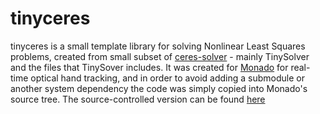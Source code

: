 <!--
Copyright 2022, Collabora, Ltd.
Authors:
Moses Turner <moses@collabora.com>
SPDX-License-Identifier: CC0-1.0
-->

tinyceres
============

tinyceres is a small template library for solving Nonlinear Least Squares problems, created from small subset of [ceres-solver](http://ceres-solver.org/) - mainly TinySolver and the files that TinySover includes. It was created for [Monado](https://monado.freedesktop.org/) for real-time optical hand tracking, and in order to avoid adding a submodule or another system dependency the code was simply copied into Monado's source tree. The source-controlled version can be found [here](https://gitlab.freedesktop.org/monado/utilities/hand-tracking-playground/tinyceres)
